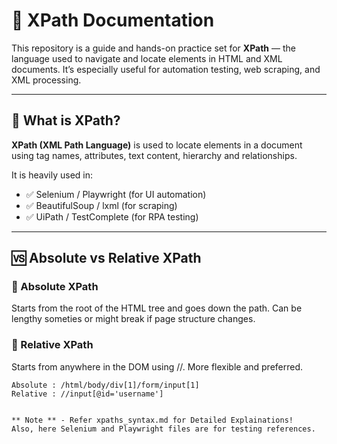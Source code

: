 # 🧭 XPath Documentation

This repository is a guide and hands-on practice set for **XPath** — the language used to navigate and locate elements in HTML and XML documents. It’s especially useful for automation testing, web scraping, and XML processing.

---

## 📌 What is XPath?

**XPath (XML Path Language)** is used to locate elements in a document using tag names, attributes, text content, hierarchy and relationships.

It is heavily used in:
- ✅ Selenium / Playwright (for UI automation)
- ✅ BeautifulSoup / lxml (for scraping)
- ✅ UiPath / TestComplete (for RPA testing)

---

## 🆚 Absolute vs Relative XPath

### 📍 Absolute XPath
Starts from the root of the HTML tree and goes down the path. Can be lengthy someties or might break if page structure changes.

### 📍 Relative XPath
Starts from anywhere in the DOM using //. More flexible and preferred.

```xpaths
Absolute : /html/body/div[1]/form/input[1]
Relative : //input[@id='username']


** Note ** - Refer xpaths_syntax.md for Detailed Explainations!
Also, here Selenium and Playwright files are for testing references.

